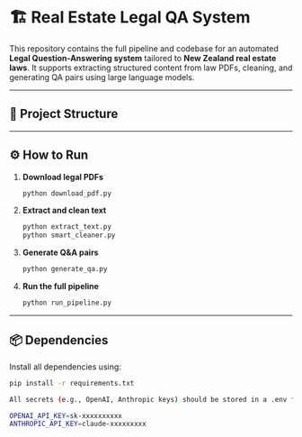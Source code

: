 # 🏗️ Real Estate Legal QA System

This repository contains the full pipeline and codebase for an automated **Legal Question-Answering system** tailored to **New Zealand real estate laws**. It supports extracting structured content from law PDFs, cleaning, and generating QA pairs using large language models.

---

## 📁 Project Structure


---

## ⚙️ How to Run

1. **Download legal PDFs**
    ```bash
    python download_pdf.py
    ```

2. **Extract and clean text**
    ```bash
    python extract_text.py
    python smart_cleaner.py
    ```

3. **Generate Q&A pairs**
    ```bash
    python generate_qa.py
    ```

4. **Run the full pipeline**
    ```bash
    python run_pipeline.py
    ```

---

## 📦 Dependencies

Install all dependencies using:

```bash
pip install -r requirements.txt

All secrets (e.g., OpenAI, Anthropic keys) should be stored in a .env file like:

OPENAI_API_KEY=sk-xxxxxxxxxx
ANTHROPIC_API_KEY=claude-xxxxxxxxx